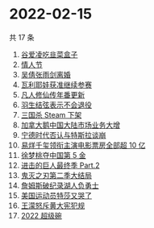 # 2022-02-15

共 17 条

<!-- BEGIN -->
<!-- 最后更新时间 Tue Feb 15 2022 04:14:21 GMT+0800 (China Standard Time) -->

1. [谷爱凌吃韭菜盒子](https://www.zhihu.com/search?q=谷爱凌)
1. [情人节](https://www.zhihu.com/search?q=情人节)
1. [吴倩张雨剑离婚](https://www.zhihu.com/search?q=吴倩张雨剑离婚)
1. [瓦利耶娃获准继续参赛](https://www.zhihu.com/search?q=瓦利耶娃)
1. [凡人修仙传年番更新](https://www.zhihu.com/search?q=凡人修仙传)
1. [羽生结弦表示不会退役](https://www.zhihu.com/search?q=羽生结弦)
1. [三国杀 Steam 下架](https://www.zhihu.com/search?q=三国杀)
1. [加拿大鹅中国大陆市场业务大增](https://www.zhihu.com/search?q=加拿大鹅)
1. [宁德时代否认与特斯拉谈崩](https://www.zhihu.com/search?q=宁德时代)
1. [易烊千玺领衔主演电影票房全部超 10 亿](https://www.zhihu.com/search?q=易烊千玺)
1. [徐梦桃夺中国第 5 金](https://www.zhihu.com/search?q=徐梦桃)
1. [进击的巨人最终季 Part.2](https://www.zhihu.com/search?q=进击的巨人)
1. [鬼灭之刃第二季大结局](https://www.zhihu.com/search?q=鬼灭之刃)
1. [詹姆斯破纪录湖人负勇士](https://www.zhihu.com/search?q=湖人)
1. [美国运动员特莎又哭了](https://www.zhihu.com/search?q=美国运动员特莎)
1. [王濛怒斥黄大宪犯规](https://www.zhihu.com/search?q=王濛怒斥黄大宪)
1. [2022 超级碗](https://www.zhihu.com/search?q=超级碗)

<!-- END -->
